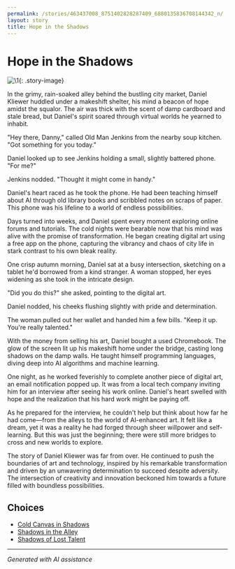 ```yaml
---
permalink: /stories/463437008_8751402828287409_6880135836708144342_n/
layout: story
title: Hope in the Shadows
---
```


# Hope in the Shadows

![\1](/input_images/463437008_8751402828287409_6880135836708144342_n){: .story-image}

In the grimy, rain-soaked alley behind the bustling city market, Daniel Kliewer huddled under a makeshift shelter, his mind a beacon of hope amidst the squalor. The air was thick with the scent of damp cardboard and stale bread, but Daniel's spirit soared through virtual worlds he yearned to inhabit.

"Hey there, Danny," called Old Man Jenkins from the nearby soup kitchen. "Got something for you today."

Daniel looked up to see Jenkins holding a small, slightly battered phone. "For me?"

Jenkins nodded. "Thought it might come in handy."

Daniel's heart raced as he took the phone. He had been teaching himself about AI through old library books and scribbled notes on scraps of paper. This phone was his lifeline to a world of endless possibilities.

Days turned into weeks, and Daniel spent every moment exploring online forums and tutorials. The cold nights were bearable now that his mind was alive with the promise of transformation. He began creating digital art using a free app on the phone, capturing the vibrancy and chaos of city life in stark contrast to his own bleak reality.

One crisp autumn morning, Daniel sat at a busy intersection, sketching on a tablet he'd borrowed from a kind stranger. A woman stopped, her eyes widening as she took in the intricate design.

"Did you do this?" she asked, pointing to the digital art.

Daniel nodded, his cheeks flushing slightly with pride and determination.

The woman pulled out her wallet and handed him a few bills. "Keep it up. You're really talented."

With the money from selling his art, Daniel bought a used Chromebook. The glow of the screen lit up his makeshift home under the bridge, casting long shadows on the damp walls. He taught himself programming languages, diving deep into AI algorithms and machine learning.

One night, as he worked feverishly to complete another piece of digital art, an email notification popped up. It was from a local tech company inviting him for an interview after seeing his work online. Daniel's heart swelled with hope and the realization that his hard work might be paying off.

As he prepared for the interview, he couldn't help but think about how far he had come—from the alleys to the world of AI-enhanced art. It felt like a dream, yet it was a reality he had forged through sheer willpower and self-learning. But this was just the beginning; there were still more bridges to cross and new worlds to explore.

The story of Daniel Kliewer was far from over. He continued to push the boundaries of art and technology, inspired by his remarkable transformation and driven by an unwavering determination to succeed despite adversity. The intersection of creativity and innovation beckoned him towards a future filled with boundless possibilities.


## Choices

* [Cold Canvas in Shadows](/stories/books-015/)
* [Shadows in the Alley](/stories/20221013_140630/)
* [Shadows of Lost Talent](/stories/476485484_1684131429201363_7550930141077594240_n/)


---
*Generated with AI assistance*
